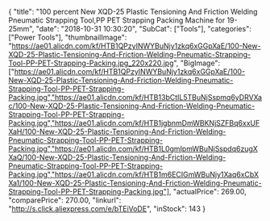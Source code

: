 {
	"title": "100 percent New XQD-25  Plastic Tensioning And Friction Welding Pneumatic Strapping Tool,PP PET Strapping Packing Machine for 19-25mm",
	"date": "2018-10-31 10:30:20",
	"SubCat": ["Tools"],
	"categories": ["Power Tools"],
	"thumbnailImage": "https://ae01.alicdn.com/kf/HTB1QPzyINWYBuNjy1zkq6xGGpXaE/100-New-XQD-25-Plastic-Tensioning-And-Friction-Welding-Pneumatic-Strapping-Tool-PP-PET-Strapping-Packing.jpg_220x220.jpg",
	"BigImage": ["https://ae01.alicdn.com/kf/HTB1QPzyINWYBuNjy1zkq6xGGpXaE/100-New-XQD-25-Plastic-Tensioning-And-Friction-Welding-Pneumatic-Strapping-Tool-PP-PET-Strapping-Packing.jpg","https://ae01.alicdn.com/kf/HTB13bCtIL5TBuNjSspmq6yDRVXac/100-New-XQD-25-Plastic-Tensioning-And-Friction-Welding-Pneumatic-Strapping-Tool-PP-PET-Strapping-Packing.jpg","https://ae01.alicdn.com/kf/HTB1jgbnmDmWBKNjSZFBq6xxUFXaH/100-New-XQD-25-Plastic-Tensioning-And-Friction-Welding-Pneumatic-Strapping-Tool-PP-PET-Strapping-Packing.jpg","https://ae01.alicdn.com/kf/HTB1L0gmIpmWBuNjSspdq6zugXXaQ/100-New-XQD-25-Plastic-Tensioning-And-Friction-Welding-Pneumatic-Strapping-Tool-PP-PET-Strapping-Packing.jpg","https://ae01.alicdn.com/kf/HTB1m6ECIGmWBuNjy1Xaq6xCbXXa1/100-New-XQD-25-Plastic-Tensioning-And-Friction-Welding-Pneumatic-Strapping-Tool-PP-PET-Strapping-Packing.jpg"],
	"actualPrice": 269.00,
	"comparePrice": 270.00,
	"linkurl": "http://s.click.aliexpress.com/e/bTEiVoDE",
	"inStock": 143
}
